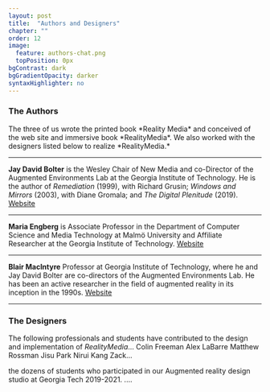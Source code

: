 ```yaml
---
layout: post
title:  "Authors and Designers"
chapter: ""
order: 12
image:
  feature: authors-chat.png
  topPosition: 0px
bgContrast: dark
bgGradientOpacity: darker
syntaxHighlighter: no
---
```

<h3>The Authors</h3>
The three of us wrote the printed book *Reality Media* and conceived of the web site and immersive book *RealityMedia*. We also worked with the designers listed below to realize *RealityMedia.*
<hr>
<b>Jay David Bolter</b> is the Wesley Chair of New Media and co-Director of the Augmented Environments Lab at the Georgia Institute of Technology.  He is the author of <i>Remediation</i> (1999), with Richard Grusin; <i>Windows and Mirrors</i> (2003), with Diane Gromala; and <i>The Digital Plenitude</i> (2019). <a href=https://jdbolter.net target="_blank">Website</a>

<div class="img img--10xLeading" style="background-image: url({{ site.baseurl_book_img }}ch-authors/jay.jpg);"></div>

<hr>
<b>Maria Engberg</b> is Associate Professor in the Department of Computer Science and Media Technology at Malmö University and Affiliate Researcher at the Georgia Institute of Technology. <a href=https://mau.se/en/persons/maria.engberg target="_blank">Website</a>

<div class="img img--16xLeading" style="background-image: url({{ site.baseurl_book_img }}ch-authors/maria.jpg);"></div>
<hr>
<b>Blair MacIntyre</b> Professor at Georgia Institute of Technology, where he and Jay David Bolter are co-directors of the Augmented Environments Lab. He has been an active researcher in the field of augmented reality in its inception in the 1990s. <a href=https://blairmacintyre.me/ target="_blank">Website</a> 

<div class="img img--16xLeading" style="background-image: url({{ site.baseurl_book_img }}ch-authors/blair_macintyre.png);"></div>

<hr>
<h3>The Designers</h3>

The following professionals and students have contributed to the design and implementation of *RealityMedia*...
Colin Freeman
Alex LaBarre
Matthew Rossman
Jisu Park
Nirui Kang
Zack...

the dozens of students who participated in our Augmented reality design studio at Georgia Tech 2019-2021.
....


